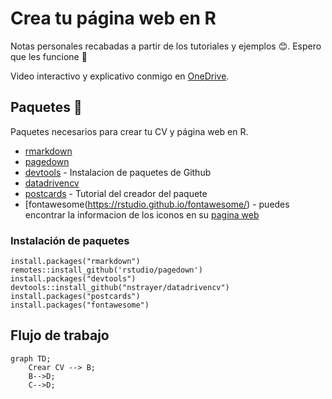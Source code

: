 # Crea tu página web en R

Notas personales recabadas a partir de los tutoriales y ejemplos 😊. Espero que les funcione 💜

Video interactivo y explicativo conmigo en [OneDrive](https://drive.google.com/file/d/1TAgaQlp3EzN5pwZdLfwKPP3vz2EDwkva/view?usp=sharing). 

## Paquetes 📕

Paquetes necesarios para crear tu CV y página web en R.

- [rmarkdown](https://rmarkdown.rstudio.com/articles_intro.html)
- [pagedown](https://github.com/rstudio/pagedown)
- [devtools](https://www.r-project.org/nosvn/pandoc/devtools.html) - Instalacion de paquetes de Github
- [datadrivencv](https://nickstrayer.me/datadrivencv/)
- [postcards](https://github.com/seankross/postcards) - Tutorial del creador del paquete
- [fontawesome(https://rstudio.github.io/fontawesome/) - puedes encontrar la informacion de los iconos en su [pagina web](https://fontawesome.com/icons)

### Instalación de paquetes

```
install.packages("rmarkdown")
remotes::install_github('rstudio/pagedown')
install.packages("devtools")
devtools::install_github("nstrayer/datadrivencv")
install.packages("postcards")
install.packages("fontawesome")
```

## Flujo de trabajo

```mermaid
graph TD;
    Crear CV --> B;
    B-->D;
    C-->D;
```







